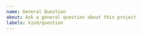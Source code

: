 ```yaml
---
name: General Question
about: Ask a general question about this project
labels: kind/question
---
```


